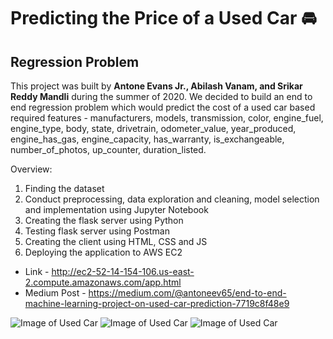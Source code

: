 # Predicting the Price of a Used Car :oncoming_automobile:

<h2> Regression Problem </h2>

This project was built by **Antone Evans Jr.,  Abilash Vanam, and Srikar Reddy Mandli** during the summer of 2020. We decided to build an end to end regression problem which would predict the cost of a used car based required features - manufacturers, models, transmission, color, engine_fuel, engine_type, body, state, drivetrain, odometer_value, year_produced, engine_has_gas, engine_capacity, has_warranty, is_exchangeable, number_of_photos, up_counter, duration_listed. 
 
 Overview:
 1. Finding the dataset
 2. Conduct preprocessing, data exploration and cleaning, model selection and implementation using Jupyter Notebook
 3. Creating the flask server using Python
 4. Testing flask server using Postman
 5. Creating the client using HTML, CSS and JS
 6. Deploying the application to AWS EC2

- Link - http://ec2-52-14-154-106.us-east-2.compute.amazonaws.com/app.html
- Medium Post - https://medium.com/@antoneev65/end-to-end-machine-learning-project-on-used-car-prediction-7719c8f48e9

![Image of Used Car](https://github.com/antoneev/usedcars/blob/model-client-server/index.png?raw=true)
![Image of Used Car](https://github.com/antoneev/usedcars/blob/model-client-server/app.png?raw=true)
![Image of Used Car](https://github.com/antoneev/usedcars/blob/model-client-server/app1.png?raw=true)
